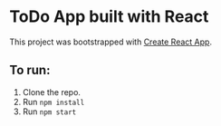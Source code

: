 # ToDo App built with React

This project was bootstrapped with [Create React App](https://github.com/facebook/create-react-app).

## To run:
1. Clone the repo.
2. Run `npm install`
3. Run `npm start`